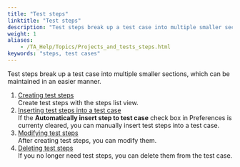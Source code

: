 ```yaml
--- 
title: "Test steps"
linktitle: "Test steps"
description: "Test steps break up a test case into multiple smaller sections, which can be maintained in an easier manner."
weight: 1
aliases: 
    - /TA_Help/Topics/Projects_and_tests_steps.html
keywords: "steps, test cases"
---
```


Test steps break up a test case into multiple smaller sections, which can be maintained in an easier manner.

1.  [Creating test steps](/TA_Help/Topics/Projects_and_tests_steps_creating.html)  
Create test steps with the steps list view.
2.  [Inserting test steps into a test case](/TA_Help/Topics/Projects_and_tests_steps_using.html)  
If the **Automatically insert step to test case** check box in Preferences is currenty cleared, you can manually insert test steps into a test case.
3.  [Modifying test steps](/TA_Help/Topics/Projects_and_tests_steps_modifying.html)  
After creating test steps, you can modify them.
4.  [Deleting test steps](/TA_Help/Topics/Projects_and_tests_steps_deleting.html)  
If you no longer need test steps, you can delete them from the test case.



